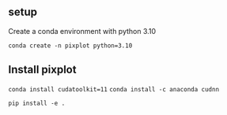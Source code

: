 ## setup

Create a conda environment with python 3.10

`conda create -n pixplot python=3.10`



## Install pixplot

`conda install cudatoolkit=11`
`conda install -c anaconda cudnn`

`pip install -e .`
